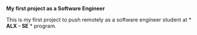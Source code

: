 **My first project as a Software Engineer**

This is my first project to push remotely as a software engineer student at * **ALX - SE** * program.

